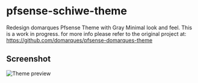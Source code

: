 # pfsense-schiwe-theme

Redesign domarques Pfsense Theme with Gray Minimal look and feel. This is a work in progress. for more info please refer to the original project at: https://github.com/domarques/pfsense-domarques-theme

Screenshot
--------

![Theme preview](preview.jpg "Theme preview")
